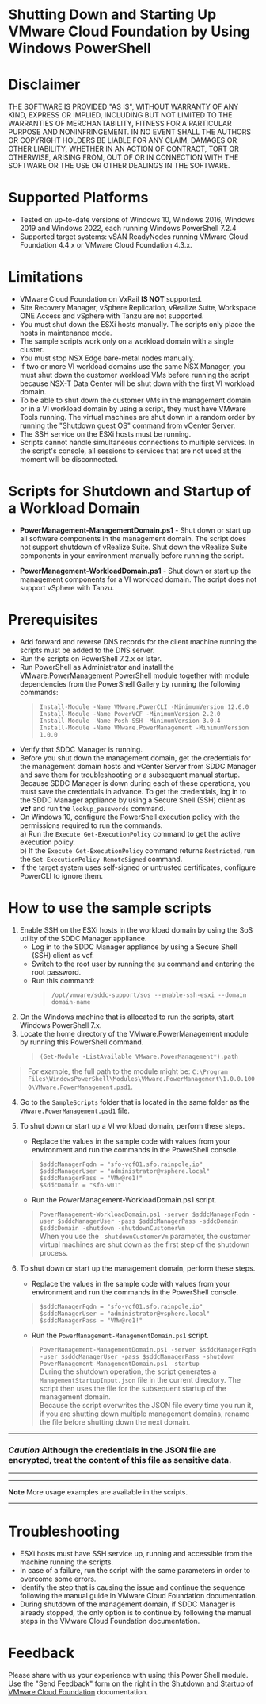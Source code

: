 # Shutting Down and Starting Up VMware Cloud Foundation by Using Windows PowerShell
# Disclaimer  
THE SOFTWARE IS PROVIDED "AS IS", WITHOUT WARRANTY OF ANY KIND, EXPRESS OR IMPLIED, INCLUDING BUT NOT LIMITED TO THE
WARRANTIES OF MERCHANTABILITY, FITNESS FOR A PARTICULAR PURPOSE AND NONINFRINGEMENT. IN NO EVENT SHALL THE AUTHORS
OR COPYRIGHT HOLDERS BE LIABLE FOR ANY CLAIM, DAMAGES OR OTHER LIABILITY, WHETHER IN AN ACTION OF CONTRACT, TORT OR
OTHERWISE, ARISING FROM, OUT OF OR IN CONNECTION WITH THE SOFTWARE OR THE USE OR OTHER DEALINGS IN THE SOFTWARE.

# Supported Platforms
- Tested on up-to-date versions of Windows 10, Windows 2016, Windows 2019 and Windows 2022, each running Windows PowerShell 7.2.4  
- Supported target systems: vSAN ReadyNodes running VMware Cloud Foundation 4.4.x or VMware Cloud Foundation 4.3.x.  

# Limitations
- VMware Cloud Foundation on VxRail **IS NOT** supported.
- Site Recovery Manager, vSphere Replication, vRealize Suite, Workspace ONE Access and vSphere with Tanzu are not supported.
- You must shut down the ESXi hosts manually. The scripts only place the hosts in maintenance mode.
- The sample scripts work only on a workload domain with a single cluster.
- You must stop NSX Edge bare-metal nodes manually.
- If two or more VI workload domains use the same NSX Manager, you must shut down the customer workload VMs before running the script because NSX-T Data Center will be shut down with the first VI workload domain.
- To be able to shut down the customer VMs in the management domain or in a VI workload domain by using a script, 
they must have VMware Tools running. The virtual machines are shut down
in a random order by running the "Shutdown guest OS" command from vCenter Server.
- The SSH service on the ESXi hosts must be running.
- Scripts cannot handle simultaneous connections to multiple services. In the script's console, all sessions to services that are not used at the moment will be disconnected.
# Scripts for Shutdown and Startup of a Workload Domain
- **PowerManagement-ManagementDomain.ps1** - Shut down or start up all software components in the management
domain. The script does not support shutdown of vRealize Suite. Shut down the vRealize Suite components in your environment manually before running the script.

- **PowerManagement-WorkloadDomain.ps1** - Shut down or start up the management components for a VI
workload domain. The script does not support vSphere with Tanzu.

# Prerequisites
- Add forward and reverse DNS records for the client machine running the scripts must be added to the DNS server.
- Run the scripts on PowerShell 7.2.x or later.
- Run PowerShell as Administrator and install the VMware.PowerManagement PowerShell
module together with module dependencies from the PowerShell Gallery by running the
following commands:  
    > `Install-Module -Name VMware.PowerCLI -MinimumVersion 12.6.0`  
    > `Install-Module -Name PowerVCF -MinimumVersion 2.2.0`  
    > `Install-Module -Name Posh-SSH -MinimumVersion 3.0.4`  
    > `Install-Module -Name VMware.PowerManagement -MinimumVersion 1.0.0`  
- Verify that SDDC Manager is running.
- Before you shut down the management domain, get the credentials for the management
domain hosts and vCenter Server from SDDC Manager and save them for troubleshooting or a
subsequent manual startup. Because SDDC Manager is down during each of these operations,
you must save the credentials in advance.
To get the credentials, log in to the SDDC Manager appliance by using a Secure Shell (SSH)
client as **vcf** and run the `lookup_passwords` command.
- On Windows 10, configure the PowerShell execution policy with the permissions required to
run the commands.  
a) Run the `Execute Get-ExecutionPolicy` command to get the active execution policy.  
b) If the `Execute Get-ExecutionPolicy` command returns `Restricted`, run the
`Set-ExecutionPolicy RemoteSigned` command.
- If the target system uses self-signed or untrusted certificates, configure PowerCLI to ignore them.
# How to use the sample scripts
1. Enable SSH on the ESXi hosts in the workload domain by using the SoS utility of the SDDC
Manager appliance.
    - Log in to the SDDC Manager appliance by using a Secure Shell (SSH) client as vcf.
    - Switch to the root user by running the su command and entering the root password.
    - Run this command:
         > `/opt/vmware/sddc-support/sos --enable-ssh-esxi --domain domain-name`
2. On the Windows machine that is allocated to run the scripts, start Windows PowerShell 7.x.
3. Locate the home directory of the VMware.PowerManagement module by running this
PowerShell command.
    > `(Get-Module -ListAvailable VMware.PowerManagement*).path`  

> For example, the full path to the module might be:
    `C:\Program Files\WindowsPowerShell\Modules\VMware.PowerManagement\1.0.0.1000\VMware.PowerManagement.psd1`.  
4. Go to the `SampleScripts` folder that is located in the same folder as the
`VMware.PowerManagement.psd1` file.
5. To shut down or start up a VI workload domain, perform these steps.  
    - Replace the values in the sample code with values from your environment and run the
commands in the PowerShell console.  
    > `$sddcManagerFqdn = "sfo-vcf01.sfo.rainpole.io"`  
    > `$sddcManagerUser = "administrator@vsphere.local"`  
    > `$sddcManagerPass = "VMw@re1!"`  
    > `$sddcDomain = "sfo-w01"`  
    - Run the PowerManagement-WorkloadDomain.ps1 script.  
    > `PowerManagement-WorkloadDomain.ps1 -server $sddcManagerFqdn -user $sddcManagerUser -pass $sddcManagerPass -sddcDomain $sddcDomain -shutdown -shutdownCustomerVm`  
    When you use the `-shutdownCustomerVm` parameter, the customer virtual machines are shut down as the first step of the shutdown process.

6. To shut down or start up the management domain, perform these steps.
    - Replace the values in the sample code with values from your environment and run the
commands in the PowerShell console.
    > `$sddcManagerFqdn = "sfo-vcf01.sfo.rainpole.io"`  
    > `$sddcManagerUser = "administrator@vsphere.local"`  
    > `$sddcManagerPass = "VMw@re1!"`  
    - Run the `PowerManagement-ManagementDomain.ps1` script.  
    > `PowerManagement-ManagementDomain.ps1 -server $sddcManagerFqdn -user $sddcManagerUser -pass $sddcManagerPass -shutdown`  
    > `PowerManagement-ManagementDomain.ps1 -startup`  
    During the shutdown operation, the script generates a `ManagementStartupInput.json` file
in the current directory. The script then uses the file for the subsequent startup of the
management domain.  
    Because the script overwrites the JSON file every time you run it, if you are shutting down
multiple management domains, rename the file before shutting down the next domain.
___
### *Caution* Although the credentials in the JSON file are encrypted, treat the content of this file as sensitive data.
___

___
**Note** More usage examples are available in the scripts.
___
# Troubleshooting
- ESXi hosts must have SSH service up, running and accessible from the machine running the scripts.
- In case of a failure, run the script with the same parameters in order to overcome some errors.
- Identify the step that is causing the issue and continue the sequence following the manual guide in VMware Cloud Foundation documentation.
- During shutdown of the management domain, if SDDC Manager is already stopped, the only option is to continue by following the manual steps in the VMware Cloud Foundation documentation.

# Feedback
Please share with us your experience with using this Power Shell module. 
Use the "Send Feedback" form on the right in the <a href="https://docs.vmware.com/en/VMware-Cloud-Foundation/4.4/vcf-operations/GUID-65F5FE47-5831-4C72-B0DB-9D0C537446E2.html" target="_blank">Shutdown and Startup of VMware Cloud Foundation</a> documentation.